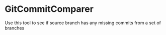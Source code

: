 # GitCommitComparer
Use this tool to see if source branch has any missing commits from a set of branches

